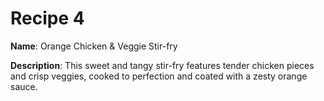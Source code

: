# Recipe 4

**Name**: Orange Chicken & Veggie Stir-fry

**Description**: This sweet and tangy stir-fry features tender chicken pieces and crisp veggies, cooked to perfection and coated with a zesty orange sauce.
